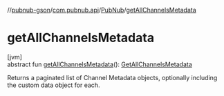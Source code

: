 //[pubnub-gson](../../../index.md)/[com.pubnub.api](../index.md)/[PubNub](index.md)/[getAllChannelsMetadata](get-all-channels-metadata.md)

# getAllChannelsMetadata

[jvm]\
abstract fun [getAllChannelsMetadata](get-all-channels-metadata.md)(): [GetAllChannelsMetadata](../../com.pubnub.api.endpoints.objects_api.channel/-get-all-channels-metadata/index.md)

Returns a paginated list of Channel Metadata objects, optionally including the custom data object for each.
